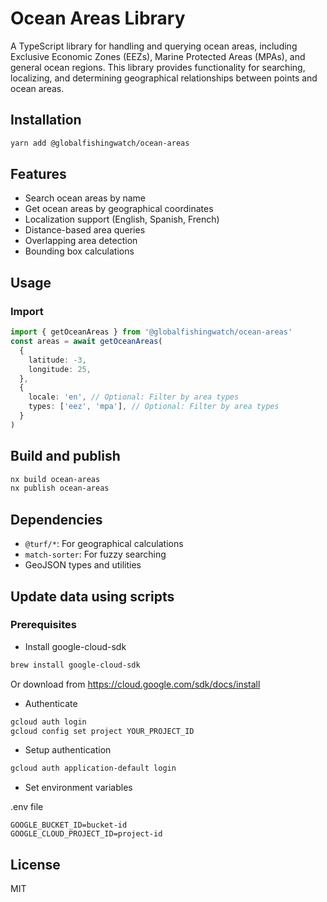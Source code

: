 # Ocean Areas Library

A TypeScript library for handling and querying ocean areas, including Exclusive Economic Zones (EEZs), Marine Protected Areas (MPAs), and general ocean regions.
This library provides functionality for searching, localizing, and determining geographical relationships between points and ocean areas.

## Installation

```bash
yarn add @globalfishingwatch/ocean-areas
```

## Features

- Search ocean areas by name
- Get ocean areas by geographical coordinates
- Localization support (English, Spanish, French)
- Distance-based area queries
- Overlapping area detection
- Bounding box calculations

## Usage

### Import

```typescript
import { getOceanAreas } from '@globalfishingwatch/ocean-areas'
const areas = await getOceanAreas(
  {
    latitude: -3,
    longitude: 25,
  },
  {
    locale: 'en', // Optional: Filter by area types
    types: ['eez', 'mpa'], // Optional: Filter by area types
  }
)
```

## Build and publish

```bash
nx build ocean-areas
nx publish ocean-areas
```

## Dependencies

- `@turf/*`: For geographical calculations
- `match-sorter`: For fuzzy searching
- GeoJSON types and utilities

## Update data using scripts

### Prerequisites

- Install google-cloud-sdk

```bash
brew install google-cloud-sdk
```

Or download from https://cloud.google.com/sdk/docs/install

- Authenticate

```bash
gcloud auth login
gcloud config set project YOUR_PROJECT_ID
```

- Setup authentication

```bash
gcloud auth application-default login
```

- Set environment variables

.env file

```env
GOOGLE_BUCKET_ID=bucket-id
GOOGLE_CLOUD_PROJECT_ID=project-id
```

## License

MIT
